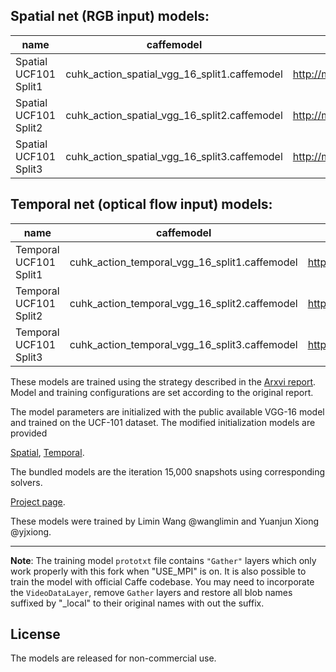 ## Spatial net (RGB input) models:
| name | caffemodel | caffemodel_url | license | caffe_commit |
| --- | --- | --- | --- | --- |
| Spatial UCF101 Split1 | cuhk_action_spatial_vgg_16_split1.caffemodel | http://mmlab.siat.ac.cn/very_deep_two_stream_model/cuhk_action_spatial_vgg_16_split1.caffemodel | license: non-commercial | d26b3b8b8eec182a27ce9871752fedd374b63650 
| Spatial UCF101 Split2 | cuhk_action_spatial_vgg_16_split2.caffemodel | http://mmlab.siat.ac.cn/very_deep_two_stream_model/cuhk_action_spatial_vgg_16_split2.caffemodel | license: non-commercial | d26b3b8b8eec182a27ce9871752fedd374b63650
| Spatial UCF101 Split3 | cuhk_action_spatial_vgg_16_split3.caffemodel | http://mmlab.siat.ac.cn/very_deep_two_stream_model/cuhk_action_spatial_vgg_16_split3.caffemodel | license: non-commercial | d26b3b8b8eec182a27ce9871752fedd374b63650

## Temporal net (optical flow input) models:
| name | caffemodel | caffemodel_url | license | caffe_commit |
| --- | --- | --- | --- | --- |
| Temporal UCF101 Split1 | cuhk_action_temporal_vgg_16_split1.caffemodel | http://mmlab.siat.ac.cn/very_deep_two_stream_model/cuhk_action_temporal_vgg_16_split1.caffemodel | license: non-commercial | d26b3b8b8eec182a27ce9871752fedd374b63650 
| Temporal UCF101 Split2 | cuhk_action_temporal_vgg_16_split2.caffemodel | http://mmlab.siat.ac.cn/very_deep_two_stream_model/cuhk_action_temporal_vgg_16_split2.caffemodel | license: non-commercial | d26b3b8b8eec182a27ce9871752fedd374b63650
| Temporal UCF101 Split3 | cuhk_action_temporal_vgg_16_split3.caffemodel | http://mmlab.siat.ac.cn/very_deep_two_stream_model/cuhk_action_temporal_vgg_16_split3.caffemodel | license: non-commercial | d26b3b8b8eec182a27ce9871752fedd374b63650

These models are trained using the strategy described in 
the [Arxvi report](http://arxiv.org/abs/1507.02159). Model and training configurations are set according to the original report. 

The model parameters are initialized with the public available VGG-16 model and trained on the UCF-101 dataset. 
The modified initialization models are provided

[Spatial](http://mmlab.siat.ac.cn/pretrain/vgg_16_action_rgb_pretrain.caffemodel), [Temporal](http://mmlab.siat.ac.cn/pretrain/vgg_16_action_flow_pretrain.caffemodel).

The bundled models are the iteration 15,000 snapshots using corresponding solvers.

[Project page](http://personal.ie.cuhk.edu.hk/~xy012/others/action_recog/).

These models were trained by Limin Wang @wanglimin and Yuanjun Xiong @yjxiong.

----

**Note**:
The training model `prototxt` file contains `"Gather"` layers which only work properly with this fork when "USE_MPI" is on. It is also possible to train the model with official Caffe codebase. You may need to incorporate the `VideoDataLayer`, remove `Gather` layers and restore all blob names suffixed by "_local" to their original names with out the suffix.

## License

The models are released for non-commercial use.

